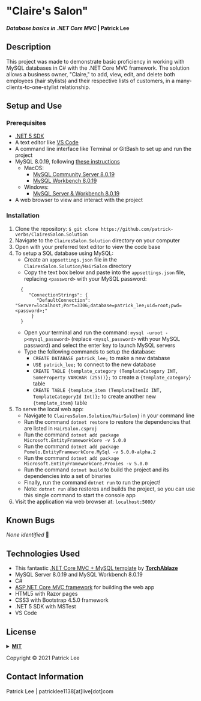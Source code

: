 # "Claire's Salon"

#### _Database basics in .NET Core MVC_ | Patrick Lee

## Description

This project was made to demonstrate basic proficiency in working with MySQL databases in C# with the .NET Core MVC framework. The solution allows a business owner, "Claire," to add, view, edit, and delete both employees (hair stylists) and their respective lists of customers, in a many-clients-to-one-stylist relationship.

## Setup and Use

### Prerequisites

- [.NET 5 SDK](https://dotnet.microsoft.com/download/dotnet/5.0)
- A text editor like [VS Code](https://code.visualstudio.com/)
- A command line interface like Terminal or GitBash to set up and run the project
- MySQL 8.0.19, following [these instructions](https://web.archive.org/web/20210521163651/https://www.learnhowtoprogram.com/c-and-net/getting-started-with-c/installing-and-configuring-mysql)
   - MacOS:
      - [MySQL Community Server 8.0.19](https://dev.mysql.com/downloads/file/?id=484914)
      - [MySQL Workbench 8.0.19](https://dev.mysql.com/downloads/file/?id=484391)
   - Windows:
      - [MySQL Server & Workbench 8.0.19](https://downloads.mysql.com/archives/get/p/25/file/mysql-installer-web-community-8.0.19.0.msi)
- A web browser to view and interact with the project

### Installation

1. Clone the repository: `$ git clone https://github.com/patrick-verbs/ClairesSalon.Solution`
2. Navigate to the `ClairesSalon.Solution` directory on your computer
3. Open with your preferred text editor to view the code base
4. To setup a SQL database using MySQL:
   - Create an `appsettings.json` file in the `ClairesSalon.Solution/HairSalon` directory
   - Copy the text box below and paste into the `appsettings.json` file, replacing `<password>` with your MySQL password:
   ```
     {
        "ConnectionStrings": {
           "DefaultConnection": "Server=localhost;Port=3306;database=patrick_lee;uid=root;pwd=<password>;"
         }
     }
   ```
   - Open your terminal and run the command: `mysql -uroot -p<mysql_password>` (replace `<mysql_password>` with your MySQL password) and select the enter key to launch MySQL servers
   - Type the following commands to setup the database:
     - `CREATE DATABASE patrick_lee;` to make a new database
     - `USE patrick_lee;` to connect to the new database
     - `CREATE TABLE {template_category (TemplateCategory INT, SomeProperty VARCHAR (255))};` to create a `{template_category}` table
     - `CREATE TABLE {template_item (TemplateItemId INT, TemplateCategoryId Int)};` to create another new `{template_item}` table
5. To serve the local web app:
   - Navigate to `ClairesSalon.Solution/HairSalon}` in your command line
   - Run the command `dotnet restore` to restore the dependencies that are listed in `HairSalon.csproj`
   - Run the command `dotnet add package Microsoft.EntityFrameworkCore -v 5.0.0`
   - Run the command `dotnet add package Pomelo.EntityFrameworkCore.MySql -v 5.0.0-alpha.2`
   - Run the command `dotnet add package Microsoft.EntityFrameworkCore.Proxies -v 5.0.0`
   - Run the command `dotnet build` to build the project and its dependencies into a set of binaries
   - Finally, run the command `dotnet run` to run the project!
   - Note: `dotnet run` also restores and builds the project, so you can use this single command to start the console app
6. Visit the application via web browser at: `localhost:5000/`

## Known Bugs

_None identified_ :bug:

## Technologies Used

- This fantastic [.NET Core MVC + MySQL template](https://github.com/TorchAblaze/WeekThreeTemplate.Solution) by __[TorchAblaze](https://github.com/TorchAblaze)__
- MySQL Server 8.0.19 and MySQL Workbench 8.0.19
- C#
- [ASP.NET Core MVC framework](https://docs.microsoft.com/en-us/aspnet/core/mvc/overview?view=aspnetcore-5.0) for building the web app
- HTML5 with Razor pages
- CSS3 with Bootstrap 4.5.0 framework
- .NET 5 SDK with MSTest
- VS Code

## <a name="License"></a>License
<details>
<summary><a href="https://opensource.org/licenses/MIT"><strong>MIT</strong></a></summary>
<pre>
MIT License
Copyright (c) 2021 Patrick Lee


Permission is hereby granted, free of charge, to any person obtaining a copy
of this software and associated documentation files (the "Software"), to deal
in the Software without restriction, including without limitation the rights
to use, copy, modify, merge, publish, distribute, sublicense, and/or sell
copies of the Software, and to permit persons to whom the Software is
furnished to do so, subject to the following conditions:


The above copyright notice and this permission notice shall be included in all
copies or substantial portions of the Software.


THE SOFTWARE IS PROVIDED "AS IS", WITHOUT WARRANTY OF ANY KIND, EXPRESS OR
IMPLIED, INCLUDING BUT NOT LIMITED TO THE WARRANTIES OF MERCHANTABILITY,
FITNESS FOR A PARTICULAR PURPOSE AND NONINFRINGEMENT. IN NO EVENT SHALL THE
AUTHORS OR COPYRIGHT HOLDERS BE LIABLE FOR ANY CLAIM, DAMAGES OR OTHER
LIABILITY, WHETHER IN AN ACTION OF CONTRACT, TORT OR OTHERWISE, ARISING FROM,
OUT OF OR IN CONNECTION WITH THE SOFTWARE OR THE USE OR OTHER DEALINGS IN THE
SOFTWARE.
</pre>
</details>

Copyright © 2021 Patrick Lee
<br>

## Contact Information

Patrick Lee | patricklee1138[at]live[dot]com